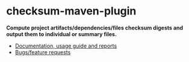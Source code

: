 checksum-maven-plugin
=====================

**Compute project artifacts/dependencies/files checksum digests and output them to individual or summary files.**

 * [Documentation, usage guide and reports](http://nicoulaj.github.com/checksum-maven-plugin)
 * [Bugs/feature requests](http://github.com/nicoulaj/checksum-maven-plugin/issues)
